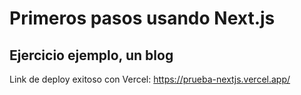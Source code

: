 
# Primeros pasos usando Next.js

## Ejercicio ejemplo, un blog

Link de deploy exitoso con Vercel: https://prueba-nextjs.vercel.app/

